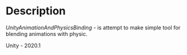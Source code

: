 # Description

*UnityAnimationAndPhysicsBinding* - is attempt to make simple tool for blending animations with physic.

Unity - 2020.1
